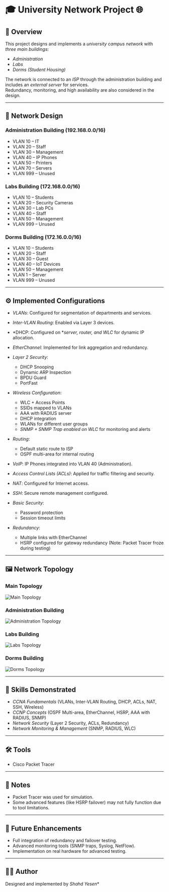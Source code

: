 # 🎓 University Network Project 🌐

## 📌 Overview
This project designs and implements a *university campus network* with *three main buildings*:  
- *Administration*  
- *Labs*  
- *Dorms (Student Housing)*  

The network is connected to an *ISP* through the administration building and includes an *external server* for services.  
Redundancy, monitoring, and high availability are also considered in the design.

---

## 🏢 Network Design

### Administration Building (192.168.0.0/16)
- VLAN 10 – IT  
- VLAN 20 – Staff  
- VLAN 30 – Management  
- VLAN 40 – IP Phones  
- VLAN 50 – Printers  
- VLAN 70 – Servers  
- VLAN 999 – Unused  

### Labs Building (172.168.0.0/16)
- VLAN 10 – Students  
- VLAN 20 – Security Cameras  
- VLAN 30 – Lab PCs  
- VLAN 40 – Staff  
- VLAN 50 – Management  
- VLAN 999 – Unused  

### Dorms Building (172.16.0.0/16)
- VLAN 10 – Students  
- VLAN 20 – Staff  
- VLAN 30 – Guest  
- VLAN 40 – IoT Devices  
- VLAN 50 – Management  
- VLAN 1 – Server  
- VLAN 999 – Unused  

---

## ⚙ Implemented Configurations

- *VLANs*: Configured for segmentation of departments and services.  
- *Inter-VLAN Routing*: Enabled via Layer 3 devices.  
- *DHCP: Configured on **server, router, and WLC* for dynamic IP allocation.  
- *EtherChannel*: Implemented for link aggregation and redundancy.  
- *Layer 2 Security*:  
  - DHCP Snooping  
  - Dynamic ARP Inspection  
  - BPDU Guard  
  - PortFast  

- *Wireless Configuration*:  
  - WLC + Access Points  
  - SSIDs mapped to VLANs  
  - AAA with RADIUS server  
  - DHCP integration  
  - WLANs for different user groups  
  - *SNMP + SNMP Trap enabled on WLC* for monitoring and alerts  

- *Routing*:  
  - Default static route to ISP  
  - OSPF multi-area for internal routing  

- *VoIP*: IP Phones integrated into VLAN 40 (Administration).  

- *Access Control Lists (ACLs)*: Applied for traffic filtering and security.  

- *NAT*: Configured for Internet access.  

- *SSH*: Secure remote management configured.  

- *Basic Security*:  
  - Password protection  
  - Session timeout limits  

- *Redundancy*:  
  - Multiple links with EtherChannel  
  - HSRP configured for gateway redundancy (Note: Packet Tracer froze during testing)  

---

## 🖼 Network Topology

### Main Topology
![Main Topology](topologyuniversity.png)

### Administration Building
![Administration Topology](admin.png)

### Labs Building
![Labs Topology](lap.png)

### Dorms Building
![Dorms Topology](dorms.png)

---

## 🚀 Skills Demonstrated
- *CCNA Fundamentals* (VLANs, Inter-VLAN Routing, DHCP, ACLs, NAT, SSH, Wireless)  
- *CCNP Concepts* (OSPF Multi-area, EtherChannel, HSRP, AAA with RADIUS, SNMP)  
- *Network Security* (Layer 2 Security, ACLs, Redundancy)  
- *Network Monitoring & Management* (SNMP, RADIUS, WLC)  

---

## 🛠 Tools
- Cisco Packet Tracer  

---

## 📝 Notes
- Packet Tracer was used for simulation.  
- Some advanced features (like HSRP failover) may not fully function due to tool limitations.  

---

## 🔮 Future Enhancements
- Full integration of redundancy and failover testing.  
- Advanced monitoring tools (SNMP traps, Syslog, NetFlow).  
- Implementation on real hardware for advanced testing.  

---

## 👩‍💻 Author

Designed and implemented by *Shahd Yesen**
